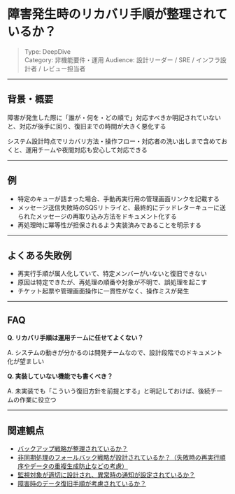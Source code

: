 # 障害発生時のリカバリ手順が整理されているか？

> Type: DeepDive  
> Category: 非機能要件・運用
> Audience: 設計リーダー / SRE / インフラ設計者 / レビュー担当者

---

## 背景・概要

障害が発生した際に「誰が・何を・どの順で」対応すべきか明記されていないと、対応が後手に回り、復旧までの時間が大きく悪化する

システム設計時点でリカバリ方法・操作フロー・対応者の洗い出しまで含めておくと、運用チームや夜間対応も安心して対応できる

---

## 例

- 特定のキューが詰まった場合、手動再実行用の管理画面リンクを記載する
- メッセージ送信失敗時のSQSリトライと、最終的にデッドレターキューに送られたメッセージの再取り込み方法をドキュメント化する
- 再処理時に冪等性が担保されるよう実装済みであることを明示する

---

## よくある失敗例

- 再実行手順が属人化していて、特定メンバーがいないと復旧できない
- 原因は特定できたが、再処理の順番や対象が不明で、誤処理を起こす
- チケット起票や管理画面操作に一貫性がなく、操作ミスが発生

---

## FAQ

**Q. リカバリ手順は運用チームに任せてよくない？**

A. システムの動きが分かるのは開発チームなので、設計段階でのドキュメント化が望ましい

**Q. 実装していない機能でも書くべき？**

A. 未実装でも「こういう復旧方針を前提とする」と明記しておけば、後続チームの作業に役立つ

---

## 関連観点

- [バックアップ戦略が整理されているか？](https://zenn.dev/kanaria007/articles/8e144eedb890da)
- [非同期処理のフォールバック戦略が設計されているか？（失敗時の再実行順序やデータの重複生成防止などの考慮）](https://zenn.dev/kanaria007/articles/208008692b6050)
- [監視対象が適切に設計され、異常時の通知が設定されているか？](https://zenn.dev/kanaria007/articles/b727ee6d5c67e3)
- [障害時のデータ復旧手順が考慮されているか？](https://zenn.dev/kanaria007/articles/2afe288e82b98f)
